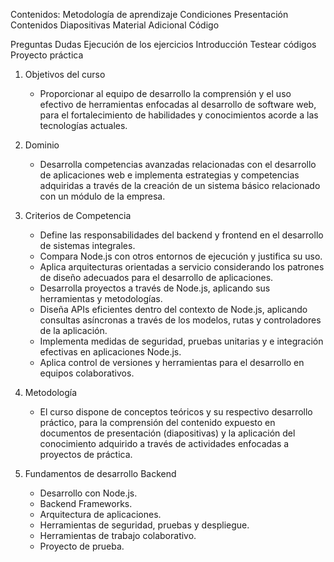 Contenidos:
Metodología de aprendizaje
Condiciones 
Presentación
Contenidos
Diapositivas
Material Adicional
Código

Preguntas
Dudas
Ejecución de los ejercicios
Introducción
Testear códigos
Proyecto práctica

1. Objetivos del curso
	- Proporcionar al equipo de desarrollo la comprensión y el uso efectivo de herramientas enfocadas al desarrollo de software web, para el fortalecimiento de habilidades y conocimientos acorde a las tecnologías actuales.

2. Dominio
	- Desarrolla competencias avanzadas relacionadas con el desarrollo de aplicaciones web e implementa estrategias y competencias adquiridas a través de la creación de un sistema básico relacionado con un módulo de la empresa.

3. Criterios de Competencia
	- Define las responsabilidades del backend y frontend en el desarrollo de sistemas integrales.
	- Compara Node.js con otros entornos de ejecución y justifica su uso.
	- Aplica arquitecturas orientadas a servicio considerando los patrones de diseño adecuados para el desarrollo de aplicaciones.
	- Desarrolla proyectos a través de Node.js, aplicando sus herramientas y metodologías.
	- Diseña APIs eficientes dentro del contexto de Node.js, aplicando consultas asíncronas a través de los modelos, rutas y controladores de la aplicación.
	- Implementa medidas de seguridad, pruebas unitarias y e integración efectivas en aplicaciones Node.js.
	- Aplica control de versiones y herramientas para el desarrollo en equipos colaborativos.

4. Metodología
	- El curso dispone de conceptos teóricos y su respectivo desarrollo práctico, para la comprensión del contenido expuesto en documentos de presentación (diapositivas) y la aplicación del conocimiento adquirido a través de actividades enfocadas a proyectos de práctica.

5. Fundamentos de desarrollo Backend
	- Desarrollo con Node.js.
	- Backend Frameworks.
	- Arquitectura de aplicaciones.
	- Herramientas de seguridad, pruebas y despliegue.
	- Herramientas de trabajo colaborativo.
	- Proyecto de prueba.